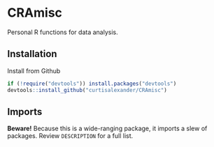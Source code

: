 # CRAmisc

Personal R functions for data analysis.

## Installation

Install from Github

```R
if (!require("devtools")) install.packages("devtools")
devtools::install_github("curtisalexander/CRAmisc")
```

## Imports

**Beware!**  Because this is a wide-ranging package, it imports a slew of packages.  Review `DESCRIPTION` for a full list.
